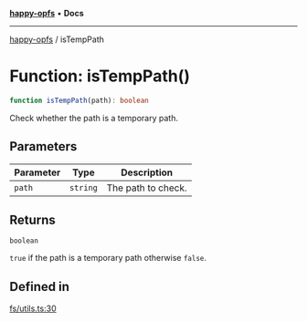 [**happy-opfs**](../README.md) • **Docs**

***

[happy-opfs](../README.md) / isTempPath

# Function: isTempPath()

```ts
function isTempPath(path): boolean
```

Check whether the path is a temporary path.

## Parameters

| Parameter | Type | Description |
| ------ | ------ | ------ |
| `path` | `string` | The path to check. |

## Returns

`boolean`

`true` if the path is a temporary path otherwise `false`.

## Defined in

[fs/utils.ts:30](https://github.com/JiangJie/happy-opfs/blob/a6314c4612c605f77895adcb9d6d91abcaafaa7d/src/fs/utils.ts#L30)

